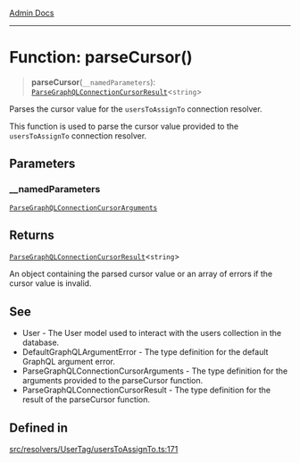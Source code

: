 [Admin Docs](/)

***

# Function: parseCursor()

> **parseCursor**(`__namedParameters`): [`ParseGraphQLConnectionCursorResult`](../../../../utilities/graphQLConnection/parseGraphQLConnectionArguments/type-aliases/ParseGraphQLConnectionCursorResult.md)\<`string`\>

Parses the cursor value for the `usersToAssignTo` connection resolver.

This function is used to parse the cursor value provided to the `usersToAssignTo` connection resolver.

## Parameters

### \_\_namedParameters

[`ParseGraphQLConnectionCursorArguments`](../../../../utilities/graphQLConnection/parseGraphQLConnectionArguments/type-aliases/ParseGraphQLConnectionCursorArguments.md)

## Returns

[`ParseGraphQLConnectionCursorResult`](../../../../utilities/graphQLConnection/parseGraphQLConnectionArguments/type-aliases/ParseGraphQLConnectionCursorResult.md)\<`string`\>

An object containing the parsed cursor value or an array of errors if the cursor value is invalid.

## See

 - User - The User model used to interact with the users collection in the database.
 - DefaultGraphQLArgumentError - The type definition for the default GraphQL argument error.
 - ParseGraphQLConnectionCursorArguments - The type definition for the arguments provided to the parseCursor function.
 - ParseGraphQLConnectionCursorResult - The type definition for the result of the parseCursor function.

## Defined in

[src/resolvers/UserTag/usersToAssignTo.ts:171](https://github.com/Suyash878/talawa-api/blob/cfd688207611ba245c99edd8dbaccb2cdbf6a043/src/resolvers/UserTag/usersToAssignTo.ts#L171)
